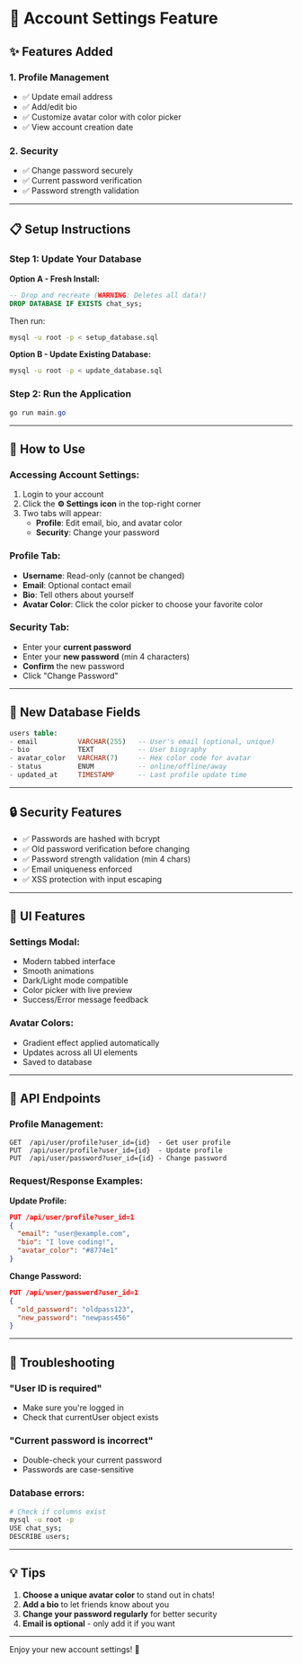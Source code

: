 # 🎨 Account Settings Feature

## ✨ Features Added

### 1. **Profile Management**
- ✅ Update email address
- ✅ Add/edit bio
- ✅ Customize avatar color with color picker
- ✅ View account creation date

### 2. **Security**
- ✅ Change password securely
- ✅ Current password verification
- ✅ Password strength validation

---

## 📋 Setup Instructions

### Step 1: Update Your Database

**Option A - Fresh Install:**
```sql
-- Drop and recreate (WARNING: Deletes all data!)
DROP DATABASE IF EXISTS chat_sys;
```
Then run:
```bash
mysql -u root -p < setup_database.sql
```

**Option B - Update Existing Database:**
```bash
mysql -u root -p < update_database.sql
```

### Step 2: Run the Application
```powershell
go run main.go
```

---

## 🎯 How to Use

### Accessing Account Settings:
1. Login to your account
2. Click the **⚙️ Settings icon** in the top-right corner
3. Two tabs will appear:
   - **Profile**: Edit email, bio, and avatar color
   - **Security**: Change your password

### Profile Tab:
- **Username**: Read-only (cannot be changed)
- **Email**: Optional contact email
- **Bio**: Tell others about yourself
- **Avatar Color**: Click the color picker to choose your favorite color

### Security Tab:
- Enter your **current password**
- Enter your **new password** (min 4 characters)
- **Confirm** the new password
- Click "Change Password"

---

## 🎨 New Database Fields

```sql
users table:
- email          VARCHAR(255)   -- User's email (optional, unique)
- bio            TEXT           -- User biography
- avatar_color   VARCHAR(7)     -- Hex color code for avatar
- status         ENUM           -- online/offline/away
- updated_at     TIMESTAMP      -- Last profile update time
```

---

## 🔒 Security Features

- ✅ Passwords are hashed with bcrypt
- ✅ Old password verification before changing
- ✅ Password strength validation (min 4 chars)
- ✅ Email uniqueness enforced
- ✅ XSS protection with input escaping

---

## 🎨 UI Features

### Settings Modal:
- Modern tabbed interface
- Smooth animations
- Dark/Light mode compatible
- Color picker with live preview
- Success/Error message feedback

### Avatar Colors:
- Gradient effect applied automatically
- Updates across all UI elements
- Saved to database

---

## 🚀 API Endpoints

### Profile Management:
```
GET  /api/user/profile?user_id={id}  - Get user profile
PUT  /api/user/profile?user_id={id}  - Update profile
PUT  /api/user/password?user_id={id} - Change password
```

### Request/Response Examples:

**Update Profile:**
```json
PUT /api/user/profile?user_id=1
{
  "email": "user@example.com",
  "bio": "I love coding!",
  "avatar_color": "#8774e1"
}
```

**Change Password:**
```json
PUT /api/user/password?user_id=1
{
  "old_password": "oldpass123",
  "new_password": "newpass456"
}
```

---

## 🐛 Troubleshooting

### "User ID is required"
- Make sure you're logged in
- Check that currentUser object exists

### "Current password is incorrect"
- Double-check your current password
- Passwords are case-sensitive

### Database errors:
```bash
# Check if columns exist
mysql -u root -p
USE chat_sys;
DESCRIBE users;
```

---

## 💡 Tips

1. **Choose a unique avatar color** to stand out in chats!
2. **Add a bio** to let friends know about you
3. **Change your password regularly** for better security
4. **Email is optional** - only add it if you want

---

Enjoy your new account settings! 🎉
